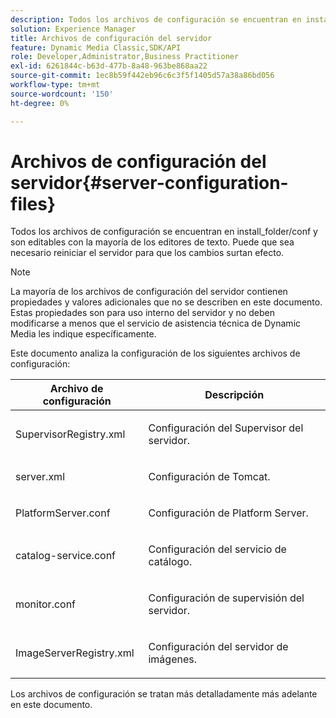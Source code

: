 ```yaml
---
description: Todos los archivos de configuración se encuentran en install_folder/conf y son editables con la mayoría de los editores de texto. Puede que sea necesario reiniciar el servidor para que los cambios surtan efecto.
solution: Experience Manager
title: Archivos de configuración del servidor
feature: Dynamic Media Classic,SDK/API
role: Developer,Administrator,Business Practitioner
exl-id: 6261844c-b63d-477b-8a48-963be868aa22
source-git-commit: 1ec8b59f442eb96c6c3f5f1405d57a38a86bd056
workflow-type: tm+mt
source-wordcount: '150'
ht-degree: 0%

---
```


# Archivos de configuración del servidor{#server-configuration-files}

Todos los archivos de configuración se encuentran en install_folder/conf y son editables con la mayoría de los editores de texto. Puede que sea necesario reiniciar el servidor para que los cambios surtan efecto.

>[!NOTE]
>
>La mayoría de los archivos de configuración del servidor contienen propiedades y valores adicionales que no se describen en este documento. Estas propiedades son para uso interno del servidor y no deben modificarse a menos que el servicio de asistencia técnica de Dynamic Media les indique específicamente.

Este documento analiza la configuración de los siguientes archivos de configuración:

<table id="table_D307B20E65B742A7AC3DEBF1E650719E"> 
 <thead> 
  <tr> 
   <th class="entry"> <b>Archivo de configuración</b> </th> 
   <th class="entry"> <b>Descripción</b> </th> 
  </tr> 
 </thead>
 <tbody> 
  <tr> 
   <td> <p> <span class="filepath"> SupervisorRegistry.xml</span> </p> </td> 
   <td> <p>Configuración del Supervisor del servidor. </p> </td> 
  </tr> 
  <tr> 
   <td> <p> <span class="filepath"> server.xml</span> </p> </td> 
   <td> <p>Configuración de Tomcat. </p> </td> 
  </tr> 
  <tr> 
   <td> <p> <span class="filepath"> PlatformServer.conf</span> </p> </td> 
   <td> <p>Configuración de Platform Server. </p> </td> 
  </tr> 
  <tr> 
   <td> <p> <span class="filepath"> catalog-service.conf</span> </p> </td> 
   <td> <p>Configuración del servicio de catálogo. </p> </td> 
  </tr> 
  <tr> 
   <td> <p> <span class="filepath"> monitor.conf</span> </p> </td> 
   <td> <p>Configuración de supervisión del servidor. </p> </td> 
  </tr> 
  <tr> 
   <td> <p> <span class="filepath"> ImageServerRegistry.xml</span> </p> </td> 
   <td> <p>Configuración del servidor de imágenes. </p> </td> 
  </tr> 
 </tbody> 
</table>

Los archivos de configuración se tratan más detalladamente más adelante en este documento.
